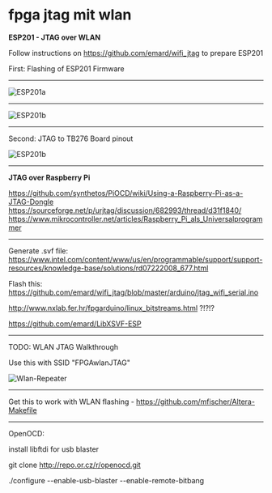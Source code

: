 # fpga jtag mit wlan

**ESP201 - JTAG over WLAN**

Follow instructions on https://github.com/emard/wifi_jtag to prepare ESP201

First: Flashing of ESP201 Firmware

---

![ESP201a](https://www.mikrocontroller.net/attachment/307865/Flashing-The-ESP8266-ESP201-Module-Board-With-TTL-UART.jpg)

---

![ESP201b](https://www.mikrocontroller.net/attachment/307864/esp8266_esp_201_module_pinout_diagram_cheat_sheet_by_adlerweb-d9iwmqp.jpg
)

---


Second: JTAG to TB276 Board pinout

![ESP201b](https://github.com/emard/wifi_jtag/raw/master/pic/altera10pin_xilinx14pin.jpg)

---

**JTAG over Raspberry Pi**

https://github.com/synthetos/PiOCD/wiki/Using-a-Raspberry-Pi-as-a-JTAG-Dongle
https://sourceforge.net/p/urjtag/discussion/682993/thread/d31f1840/
https://www.mikrocontroller.net/articles/Raspberry_Pi_als_Universalprogrammer

---

Generate .svf file: https://www.intel.com/content/www/us/en/programmable/support/support-resources/knowledge-base/solutions/rd07222008_677.html

Flash this: https://github.com/emard/wifi_jtag/blob/master/arduino/jtag_wifi_serial.ino

http://www.nxlab.fer.hr/fpgarduino/linux_bitstreams.html ?!?!?

https://github.com/emard/LibXSVF-ESP

---

TODO: WLAN JTAG Walkthrough

Use this with SSID "FPGAwlanJTAG"

![Wlan-Repeater](https://asset.conrad.com/media10/isa/160267/c1/-/de/1273805_LB_00_FB/edimax-ew-7438rpn-mini-mit-edirange-app-wlan-repeater-300-mbits-24-ghz.jpg?x=520&y=520)

---

Get this to work with WLAN flashing - https://github.com/mfischer/Altera-Makefile

---

OpenOCD:

install libftdi for usb blaster

git clone http://repo.or.cz/r/openocd.git

./configure --enable-usb-blaster --enable-remote-bitbang

